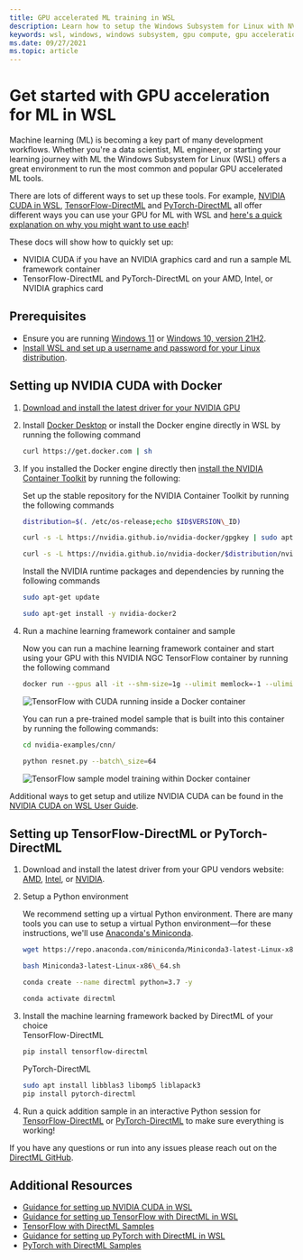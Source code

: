 ```yaml
---
title: GPU accelerated ML training in WSL
description: Learn how to setup the Windows Subsystem for Linux with NVIDIA CUDA, TensorFlow-DirectML, and PyTorch-DirectML. Read about using GPU acceleration with WSL to support machine learning training scenarios.
keywords: wsl, windows, windows subsystem, gpu compute, gpu acceleration, NVIDIA, CUDA, DirectML, TensorFlow, PyTorch, NVIDIA CUDA preview, GPU driver, NVIDIA Container Toolkit, Docker
ms.date: 09/27/2021
ms.topic: article
---
```


# Get started with GPU acceleration for ML in WSL

Machine learning (ML) is becoming a key part of many development workflows. Whether you're a data scientist, ML engineer, or starting your learning journey with ML the Windows Subsystem for Linux (WSL) offers a great environment to run the most common and popular GPU accelerated ML tools.

There are lots of different ways to set up these tools. For example, [NVIDIA CUDA in WSL](https://developer.nvidia.com/cuda/wsl), [TensorFlow-DirectML](https://pypi.org/project/tensorflow-directml/) and [PyTorch-DirectML](https://pypi.org/project/pytorch-directml/) all offer different ways you can use your GPU for ML with WSL and [here's a quick explanation on why you might want to use each](https://docs.microsoft.com/windows/ai/directml/gpu-accelerated-training)!

These docs will show how to quickly set up:

* NVIDIA CUDA if you have an NVIDIA graphics card and run a sample ML framework container
* TensorFlow-DirectML and PyTorch-DirectML on your AMD, Intel, or NVIDIA graphics card

## Prerequisites

* Ensure you are running [Windows 11](https://microsoft.com/software-download/windows11) or [Windows 10, version 21H2](https://microsoft.com/software-download/windows10).
* [Install WSL and set up a username and password for your Linux distribution](https://docs.microsoft.com/windows/wsl/install).

## Setting up NVIDIA CUDA with Docker

1. [Download and install the latest driver for your NVIDIA GPU](https://www.nvidia.com/Download/index.aspx?lang=en-us)
2. Install [Docker Desktop](https://docs.microsoft.com/windows/wsl/tutorials/wsl-containers#install-docker-desktop) or install the Docker engine directly in WSL by running the following command

    ```bash
    curl https://get.docker.com | sh
    ````

3. If you installed the Docker engine directly then [install the NVIDIA Container Toolkit](https://docs.nvidia.com/cuda/wsl-user-guide/index.html#ch04-sub02-install-nvidia-docker) by running the following:  
    
    Set up the stable repository for the NVIDIA Container Toolkit by running the following commands

    ```bash
    distribution=$(. /etc/os-release;echo $ID$VERSION\_ID)

    curl -s -L https://nvidia.github.io/nvidia-docker/gpgkey | sudo apt-key add -

    curl -s -L https://nvidia.github.io/nvidia-docker/$distribution/nvidia-docker.list | sudo tee /etc/apt/sources.list.d/nvidia-docker.list
    ````

    Install the NVIDIA runtime packages and dependencies by running the following commands

    ```bash
    sudo apt-get update

    sudo apt-get install -y nvidia-docker2
    ````

4. Run a machine learning framework container and sample  
    
    Now you can run a machine learning framework container and start using your GPU with this NVIDIA NGC TensorFlow container by running the following command
        
    ````bash
    docker run --gpus all -it --shm-size=1g --ulimit memlock=-1 --ulimit stack=67108864 nvcr.io/nvidia/tensorflow:20.03-tf2-py3
    ````

    ![TensorFlow with CUDA running inside a Docker container](https://user-images.githubusercontent.com/2146704/165866792-0fc1b9f6-a7be-49e2-8eb4-919a9b13a07c.png)

    You can run a pre-trained model sample that is built into this container by running the following commands:

    ````bash
    cd nvidia-examples/cnn/

    python resnet.py --batch\_size=64
    ````

    ![TensorFlow sample model training within Docker container](https://user-images.githubusercontent.com/2146704/165867329-fae2f8ec-e86d-412e-9e2c-dcfec0ec2429.gif)


Additional ways to get setup and utilize NVIDIA CUDA can be found in the [NVIDIA CUDA on WSL User Guide](https://docs.nvidia.com/cuda/wsl-user-guide/index.html#getting-started-with-cuda-on-wsl).

## Setting up TensorFlow-DirectML or PyTorch-DirectML

1. Download and install the latest driver from your GPU vendors website: [AMD](https://www.amd.com/en/support), [Intel](https://www.intel.com/content/www/us/en/download/19344/intel-graphics-windows-dch-drivers.html), or [NVIDIA](https://www.nvidia.com/Download/index.aspx?lang=en-us).
2. Setup a Python environment  

    We recommend setting up a virtual Python environment. There are many tools you can use to setup a virtual Python environment—for these instructions, we&#39;ll use [Anaconda&#39;s Miniconda](https://docs.conda.io/en/latest/miniconda.html).

    ````bash
    wget https://repo.anaconda.com/miniconda/Miniconda3-latest-Linux-x86\_64.sh

    bash Miniconda3-latest-Linux-x86\_64.sh

    conda create --name directml python=3.7 -y

    conda activate directml
    ````

3. Install the machine learning framework backed by DirectML of your choice  
    TensorFlow-DirectML
    ````bash
    pip install tensorflow-directml
    ````

    PyTorch-DirectML
    ````bash
    sudo apt install libblas3 libomp5 liblapack3
    pip install pytorch-directml
    ````

4. Run a quick addition sample in an interactive Python session for [TensorFlow-DirectML](https://docs.microsoft.com/windows/ai/directml/gpu-tensorflow-wsl#install-the-tensorflow-with-directml-package) or [PyTorch-DirectML](https://docs.microsoft.com/windows/ai/directml/gpu-pytorch-wsl#install-the-pytorch-with-directml-package) to make sure everything is working!

If you have any questions or run into any issues please reach out on the [DirectML GitHub](https://github.com/microsoft/DirectML).

## Additional Resources

* [Guidance for setting up NVIDIA CUDA in WSL](https://docs.nvidia.com/cuda/wsl-user-guide/index.html)
* [Guidance for setting up TensorFlow with DirectML in WSL](https://docs.microsoft.com/en-us/windows/ai/directml/gpu-tensorflow-wsl)
* [TensorFlow with DirectML Samples](https://github.com/microsoft/DirectML/tree/master/TensorFlow)
* [Guidance for setting up PyTorch with DirectML in WSL](https://docs.microsoft.com/en-us/windows/ai/directml/gpu-pytorch-wsl)
* [PyTorch with DirectML Samples](https://github.com/microsoft/DirectML/tree/master/PyTorch)
